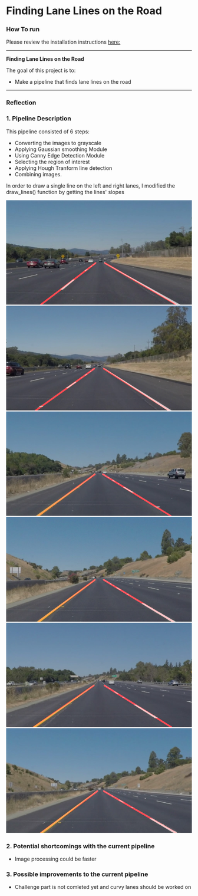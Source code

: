 # **Finding Lane Lines on the Road** 

### How To run

Please review the installation instructions [here:](https://github.com/udacity/CarND-LaneLines-P1/blob/master/README.md)


---

**Finding Lane Lines on the Road**

The goal of this project is to:
* Make a pipeline that finds lane lines on the road


[//]: # (Image References)

[image1]: ./test_images_output/solidWhiteCurve.jpg "solidWhiteCurve"
[image2]: ./test_images_output/solidWhiteRight.jpg "solidWhiteRight"
[image3]: ./test_images_output/solidYellowCurve.jpg "solidYellowCurve"
[image4]: ./test_images_output/solidYellowCurve2.jpg "solidYellowCurve2"
[image5]: ./test_images_output/solidYellowLeft.jpg "solidYellowLeft"
[image6]: ./test_images_output/whiteCarLaneSwitch.jpg "whiteCarLaneSwitch"

---

### Reflection

### 1. Pipeline Description 

This pipeline consisted of 6 steps:
* Converting the images to grayscale
* Applying Gaussian smoothing Module
* Using Canny Edge Detection Module 
* Selecting the region of interest 
* Applying Hough Tranform line detection
* Combining images.

In order to draw a single line on the left and right lanes, I modified the draw_lines() function by getting the lines' slopes

![alt text][image1]
![alt text][image2]
![alt text][image3]
![alt text][image4]
![alt text][image5]
![alt text][image6]


### 2. Potential shortcomings with the current pipeline


* Image processing could be faster


### 3. Possible improvements to the current pipeline

* Challenge part is not comleted yet and curvy lanes should be worked on

